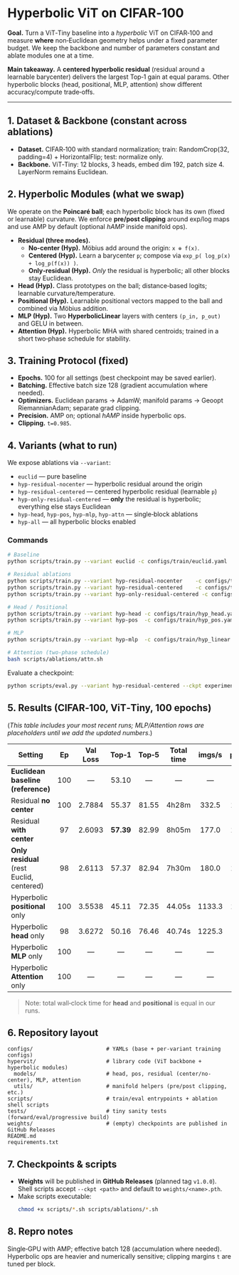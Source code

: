 
# Hyperbolic ViT on CIFAR‑100

**Goal.** Turn a ViT‑Tiny baseline into a *hyperbolic* ViT on CIFAR‑100 and measure **where** non‑Euclidean geometry helps under a fixed parameter budget. We keep the backbone and number of parameters constant and ablate modules one at a time.

**Main takeaway.** A **centered hyperbolic residual** (residual around a learnable barycenter) delivers the largest Top‑1 gain at equal params. Other hyperbolic blocks (head, positional, MLP, attention) show different accuracy/compute trade‑offs.

---

## 1. Dataset & Backbone (constant across ablations)
- **Dataset.** CIFAR‑100 with standard normalization; train: RandomCrop(32, padding=4) + HorizontalFlip; test: normalize only.
- **Backbone.** ViT‑Tiny: 12 blocks, 3 heads, embed dim 192, patch size 4. LayerNorm remains Euclidean.

## 2. Hyperbolic Modules (what we swap)
We operate on the **Poincaré ball**; each hyperbolic block has its own (fixed or learnable) curvature. We enforce **pre/post clipping** around exp/log maps and use AMP by default (optional *hAMP* inside manifold ops).

- **Residual (three modes).**
  - **No‑center (Hyp).** Mӧbius add around the origin: `x ⊕ f(x)`.
  - **Centered (Hyp).** Learn a barycenter `p`; compose via `exp_p( log_p(x) + log_p(f(x)) )`.
  - **Only‑residual (Hyp).** *Only* the residual is hyperbolic; all other blocks stay Euclidean.
- **Head (Hyp).** Class prototypes on the ball; distance‑based logits; learnable curvature/temperature.
- **Positional (Hyp).** Learnable positional vectors mapped to the ball and combined via Mӧbius addition.
- **MLP (Hyp).** Two **HyperbolicLinear** layers with centers `(p_in, p_out)` and GELU in between.
- **Attention (Hyp).** Hyperbolic MHA with shared centroids; trained in a short two‑phase schedule for stability.

## 3. Training Protocol (fixed)
- **Epochs.** 100 for all settings (best checkpoint may be saved earlier).
- **Batching.** Effective batch size 128 (gradient accumulation where needed).
- **Optimizers.** Euclidean params → AdamW; manifold params → Geoopt RiemannianAdam; separate grad clipping.
- **Precision.** AMP on; optional *hAMP* inside hyperbolic ops.
- **Clipping.** `t=0.985`.

## 4. Variants (what to run)
We expose ablations via `--variant`:

- `euclid` — pure baseline
- `hyp-residual-nocenter` — hyperbolic residual around the origin
- `hyp-residual-centered` — centered hyperbolic residual (learnable `p`)
- `hyp-only-residual-centered` — **only** the residual is hyperbolic; everything else stays Euclidean
- `hyp-head`, `hyp-pos`, `hyp-mlp`, `hyp-attn` — single‑block ablations
- `hyp-all` — all hyperbolic blocks enabled

### Commands
```bash
# Baseline
python scripts/train.py --variant euclid -c configs/train/euclid.yaml

# Residual ablations
python scripts/train.py --variant hyp-residual-nocenter    -c configs/train/hyp_residual_nocenter.yaml
python scripts/train.py --variant hyp-residual-centered    -c configs/train/hyp_residual_centered.yaml
python scripts/train.py --variant hyp-only-residual-centered -c configs/train/hyp_only_residual_centered.yaml

# Head / Positional
python scripts/train.py --variant hyp-head -c configs/train/hyp_head.yaml
python scripts/train.py --variant hyp-pos  -c configs/train/hyp_pos.yaml

# MLP
python scripts/train.py --variant hyp-mlp  -c configs/train/hyp_linear.yaml

# Attention (two-phase schedule)
bash scripts/ablations/attn.sh
```

Evaluate a checkpoint:
```bash
python scripts/eval.py --variant hyp-residual-centered --ckpt experiments/residual_centered/h_residual_centered.pth
```

## 5. Results (CIFAR‑100, ViT‑Tiny, **100 epochs**)
(*This table includes your most recent runs; MLP/Attention rows are placeholders until we add the updated numbers*.)

| Setting                                  | Ep | Val Loss | Top‑1 | Top‑5 | Total time | imgs/s | pball | hball |
|------------------------------------------|:--:|:--------:|:-----:|:-----:|:----------:|:------:|:-----:|:-----:|
| **Euclidean baseline (reference)**       |100 |    —     | 53.10 |   —   |     —      |   —    |   —   |   —   |
| Residual **no center**                   |100 | 2.7884   | 55.37 | 81.55 | 4h28m      | 332.5  | 1.79  | 0.99  |
| Residual **with center**                 | 97 | 2.6093   | **57.39** | 82.99 | 8h05m      | 177.0  | 1.91  | 0.99  |
| **Only residual** (rest Euclid, centered)| 98 | 2.6113   | 57.37 | 82.94 | 7h30m      | 180.0  | 1.91  | 0.99  |
| Hyperbolic **positional** only           |100 | 3.5538   | 45.11 | 72.35 | 44.05s     | 1133.3 | 1.72  | 1.47  |
| Hyperbolic **head** only                 | 98 | 3.6272   | 50.16 | 76.46 | 40.74s     | 1225.3 |   —   | 1.54  |
| Hyperbolic **MLP** only                  |100 |    —     |   —   |   —   |     —      |   —    |   —   |   —   |
| Hyperbolic **Attention** only            |100 |    —     |   —   |   —   |     —      |   —    |   —   |   —   |

> Note: total wall‑clock time for **head** and **positional** is equal in our runs.

## 6. Repository layout
```
configs/                       # YAMLs (base + per-variant training configs)
hypervit/                      # library code (ViT backbone + hyperbolic modules)
  models/                      # head, pos, residual (center/no-center), MLP, attention
  utils/                       # manifold helpers (pre/post clipping, etc.)
scripts/                       # train/eval entrypoints + ablation shell scripts
tests/                         # tiny sanity tests (forward/eval/progressive build)
weights/                       # (empty) checkpoints are published in GitHub Releases
README.md
requirements.txt
```

## 7. Checkpoints & scripts
- **Weights** will be published in **GitHub Releases** (planned tag `v1.0.0`). Shell scripts accept `--ckpt <path>` and default to `weights/<name>.pth`.
- Make scripts executable:
  ```bash
  chmod +x scripts/*.sh scripts/ablations/*.sh
  ```

## 8. Repro notes
Single‑GPU with AMP; effective batch 128 (accumulation where needed). Hyperbolic ops are heavier and numerically sensitive; clipping margins `t` are tuned per block.
